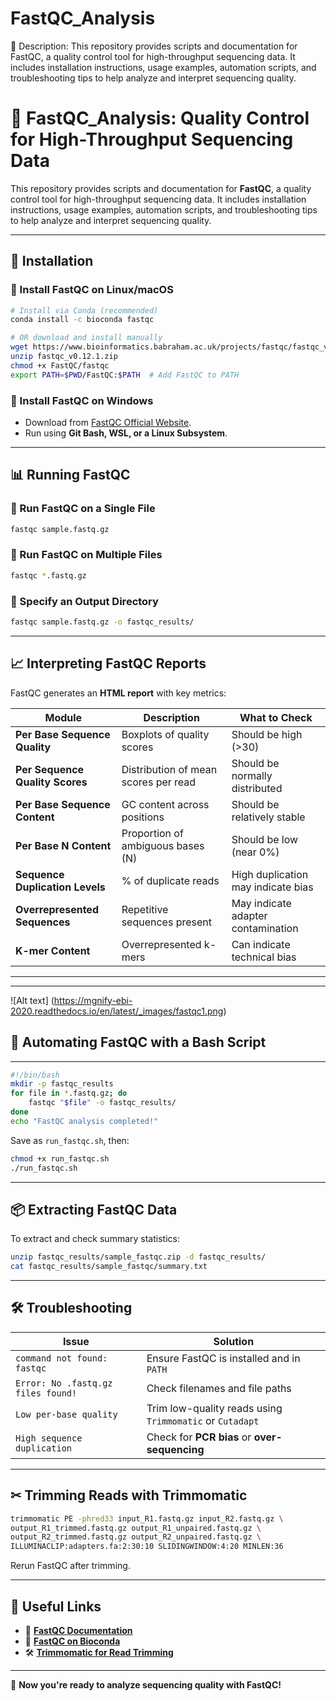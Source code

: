 # FastQC_Analysis
📝 Description: This repository provides scripts and documentation for FastQC, a quality control tool for high-throughput sequencing data. It includes installation instructions, usage examples, automation scripts, and troubleshooting tips to help analyze and interpret sequencing quality.


# 🧬 FastQC_Analysis: Quality Control for High-Throughput Sequencing Data  

This repository provides scripts and documentation for **FastQC**, a quality control tool for high-throughput sequencing data. It includes installation instructions, usage examples, automation scripts, and troubleshooting tips to help analyze and interpret sequencing quality.  

---

## 🚀 Installation  

### 🔹 Install FastQC on Linux/macOS  
```bash
# Install via Conda (recommended)
conda install -c bioconda fastqc

# OR download and install manually
wget https://www.bioinformatics.babraham.ac.uk/projects/fastqc/fastqc_v0.12.1.zip
unzip fastqc_v0.12.1.zip
chmod +x FastQC/fastqc
export PATH=$PWD/FastQC:$PATH  # Add FastQC to PATH
```

### 🔹 Install FastQC on Windows  
- Download from [FastQC Official Website](https://www.bioinformatics.babraham.ac.uk/projects/fastqc/).  
- Run using **Git Bash, WSL, or a Linux Subsystem**.  

---

## 📊 Running FastQC  

### 🔹 Run FastQC on a Single File  
```bash
fastqc sample.fastq.gz
```

### 🔹 Run FastQC on Multiple Files  
```bash
fastqc *.fastq.gz
```

### 🔹 Specify an Output Directory  
```bash
fastqc sample.fastq.gz -o fastqc_results/
```

---

## 📈 Interpreting FastQC Reports  

FastQC generates an **HTML report** with key metrics:  

| **Module** | **Description** | **What to Check** |
|------------|---------------|------------------|
| **Per Base Sequence Quality** | Boxplots of quality scores | Should be high (>30) |
| **Per Sequence Quality Scores** | Distribution of mean scores per read | Should be normally distributed |
| **Per Base Sequence Content** | GC content across positions | Should be relatively stable |
| **Per Base N Content** | Proportion of ambiguous bases (N) | Should be low (near 0%) |
| **Sequence Duplication Levels** | % of duplicate reads | High duplication may indicate bias |
| **Overrepresented Sequences** | Repetitive sequences present | May indicate adapter contamination |
| **K-mer Content** | Overrepresented k-mers | Can indicate technical bias |

---


---
![Alt text] (https://mgnify-ebi-2020.readthedocs.io/en/latest/_images/fastqc1.png)
## 🔄 Automating FastQC with a Bash Script  
--- 


```bash
#!/bin/bash
mkdir -p fastqc_results
for file in *.fastq.gz; do
    fastqc "$file" -o fastqc_results/
done
echo "FastQC analysis completed!"
```

Save as `run_fastqc.sh`, then:  
```bash
chmod +x run_fastqc.sh
./run_fastqc.sh
```

---

## 📦 Extracting FastQC Data  

To extract and check summary statistics:  
```bash
unzip fastqc_results/sample_fastqc.zip -d fastqc_results/
cat fastqc_results/sample_fastqc/summary.txt
```

---

## 🛠 Troubleshooting  

| **Issue** | **Solution** |
|-----------|-------------|
| `command not found: fastqc` | Ensure FastQC is installed and in `PATH` |
| `Error: No .fastq.gz files found!` | Check filenames and file paths |
| `Low per-base quality` | Trim low-quality reads using `Trimmomatic` or `Cutadapt` |
| `High sequence duplication` | Check for **PCR bias** or **over-sequencing** |

---

## ✂ Trimming Reads with Trimmomatic  

```bash
trimmomatic PE -phred33 input_R1.fastq.gz input_R2.fastq.gz \
output_R1_trimmed.fastq.gz output_R1_unpaired.fastq.gz \
output_R2_trimmed.fastq.gz output_R2_unpaired.fastq.gz \
ILLUMINACLIP:adapters.fa:2:30:10 SLIDINGWINDOW:4:20 MINLEN:36
```

Rerun FastQC after trimming.

---

## 🔗 Useful Links  
- 📜 **[FastQC Documentation](https://www.bioinformatics.babraham.ac.uk/projects/fastqc/)**  
- 📘 **[FastQC on Bioconda](https://anaconda.org/bioconda/fastqc)**  
- 🛠 **[Trimmomatic for Read Trimming](http://www.usadellab.org/cms/?page=trimmomatic)**  

---

🚀 **Now you're ready to analyze sequencing quality with FastQC!**  
